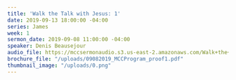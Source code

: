 ```yaml
---
title: 'Walk the Talk with Jesus: 1'
date: 2019-09-13 18:00:00 -04:00
series: James
week: 1
sermon_date: 2019-09-08 11:00:00 -04:00
speaker: Denis Beausejour
audio_file: https://mccsermonaudio.s3.us-east-2.amazonaws.com/Walk+the+Talk+with+Jesus.lite.mp3
brochure_file: "/uploads/09082019_MCCProgram_proof1.pdf"
thumbnail_image: "/uploads/0.png"
---
```


